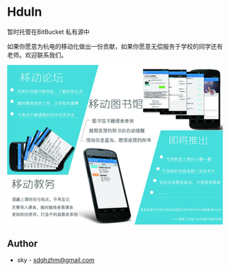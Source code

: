 HduIn
=====

暂时托管在BitBucket 私有源中

如果你愿意为杭电的移动化做出一份贡献，如果你愿意无偿服务于学校的同学还有老师。欢迎联系我们。

![image](other/info.jpg)

Author
------
* sky - <sdqhzhm@gmail.com>
